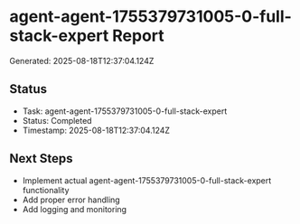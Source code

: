 # agent-agent-1755379731005-0-full-stack-expert Report

Generated: 2025-08-18T12:37:04.124Z

## Status
- Task: agent-agent-1755379731005-0-full-stack-expert
- Status: Completed
- Timestamp: 2025-08-18T12:37:04.124Z

## Next Steps
- Implement actual agent-agent-1755379731005-0-full-stack-expert functionality
- Add proper error handling
- Add logging and monitoring
